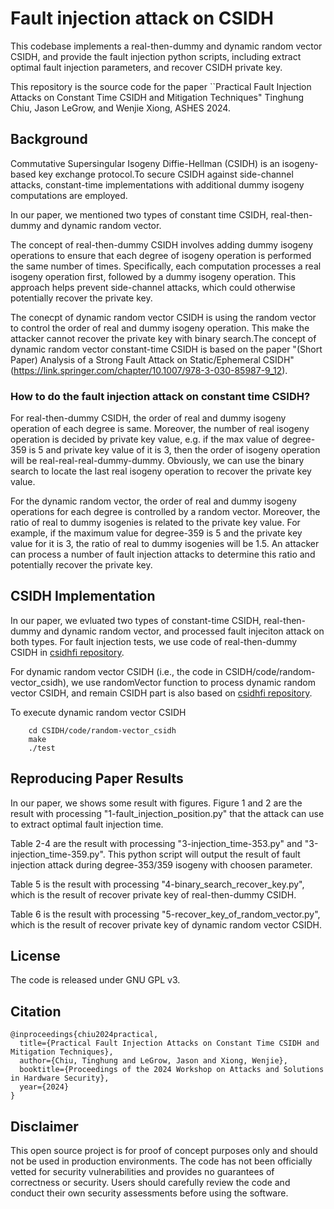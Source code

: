 # Fault injection attack on CSIDH

This codebase implements a real-then-dummy and dynamic random vector CSIDH, and provide the fault injection python scripts, including extract optimal fault injection parameters, and recover CSIDH private key.

This repository is the source code for the paper ``Practical Fault Injection Attacks on Constant Time CSIDH and Mitigation Techniques" Tinghung Chiu, Jason LeGrow, and  Wenjie Xiong, ASHES 2024.

## Background

Commutative Supersingular Isogeny Diffie-Hellman (CSIDH) is an isogeny-based key exchange protocol.To secure CSIDH against side-channel attacks, constant-time implementations with additional dummy isogeny computations are employed.

In our paper, we mentioned two types of constant time CSIDH, real-then-dummy and dynamic random vector.

The concept of real-then-dummy CSIDH involves adding dummy isogeny operations to ensure that each degree of isogeny operation is performed the same number of times. Specifically, each computation processes a real isogeny operation first, followed by a dummy isogeny operation. This approach helps prevent side-channel attacks, which could otherwise potentially recover the private key.

The conecpt of dynamic random vector CSIDH is using the random vector to control the order of real and dummy isogeny operation. This make the attacker cannot recover the private key with binary search.The concept of dynamic random vector constant-time CSIDH is based on the paper "(Short Paper) Analysis of a Strong Fault Attack on Static/Ephemeral CSIDH"(https://link.springer.com/chapter/10.1007/978-3-030-85987-9_12).

### How to do the fault injection attack on constant time CSIDH?

For real-then-dummy CSIDH, the order of real and dummy isogeny operation of each degree is same. Moreover, the number of real isogeny operation is decided by private key value, e.g. if the max value of degree-359 is 5 and private key value of it is 3, then the order of isogeny operation will be real-real-real-dummy-dummy. 
Obviously, we can use the binary search to locate the last real isogeny operation to recover the private key value.

For the dynamic random vector, the order of real and dummy isogeny operations for each degree is controlled by a random vector. Moreover, the ratio of real to dummy isogenies is related to the private key value. For example, if the maximum value for degree-359 is 5 and the private key value for it is 3, the ratio of real to dummy isogenies will be 1.5. An attacker can process a number of fault injection attacks to determine this ratio and potentially recover the private key.

## CSIDH Implementation
In our paper, we evluated two types of constant-time CSIDH, real-then-dummy and dynamic random vector, and processed fault injeciton attack on both types. For fault injection tests, we use code of real-then-dummy CSIDH in [csidhfi repository](https://github.com/csidhfi/csidhfi).

For dynamic random vector CSIDH (i.e., the code in CSIDH/code/random-vector_csidh), we use randomVector function to process dynamic random vector CSIDH, and remain CSIDH part is also based on [csidhfi repository](https://github.com/csidhfi/csidhfi). 


To execute dynamic random vector CSIDH
```
    cd CSIDH/code/random-vector_csidh
    make
    ./test
```

## Reproducing Paper Results
In our paper, we shows some result with figures.
Figure 1 and 2 are the result with processing "1-fault_injection_position.py" that the attack can use to extract optimal fault injection time.

Table 2-4 are the result with processing "3-injection_time-353.py" and "3-injection_time-359.py". This python script will output the result of fault injection attack during degree-353/359 isogeny with choosen parameter.

Table 5 is the result with processing "4-binary_search_recover_key.py", which is the result of recover private key of real-then-dummy CSIDH.

Table 6 is the result with processing "5-recover_key_of_random_vector.py", which is the result of recover private key of dynamic random vector CSIDH.

## License
The code is released under GNU GPL v3.

## Citation
```
@inproceedings{chiu2024practical,
  title={Practical Fault Injection Attacks on Constant Time CSIDH and Mitigation Techniques},
  author={Chiu, Tinghung and LeGrow, Jason and Xiong, Wenjie},
  booktitle={Proceedings of the 2024 Workshop on Attacks and Solutions in Hardware Security},
  year={2024}
}
```
## Disclaimer

This open source project is for proof of concept purposes only and should not be used in production environments. The code has not been officially vetted for security vulnerabilities and provides no guarantees of correctness or security. Users should carefully review the code and conduct their own security assessments before using the software.
